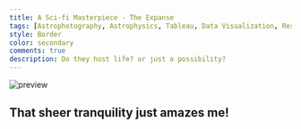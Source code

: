 ```yaml
---
title: A Sci-fi Masterpiece - The Expanse
tags: [Astrophotography, Astrophysics, Tableau, Data Visualization, Research]
style: Border
color: secondary
comments: true
description: Do they host life? or just a possibility?
---
```


![preview](https://i.postimg.cc/sxFxNkz5/collection.png)

## That sheer tranquility just amazes me!


